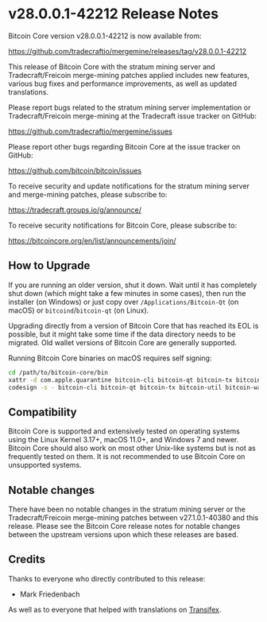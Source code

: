 v28.0.0.1-42212 Release Notes
=============================

Bitcoin Core version v28.0.0.1-42212 is now available from:

  https://github.com/tradecraftio/mergemine/releases/tag/v28.0.0.1-42212

This release of Bitcoin Core with the stratum mining server and Tradecraft/Freicoin merge-mining patches applied includes new features, various bug fixes and performance improvements, as well as updated translations.

Please report bugs related to the stratum mining server implementation or Tradecraft/Freicoin merge-mining at the Tradecraft issue tracker on GitHub:

  https://github.com/tradecraftio/mergemine/issues

Please report other bugs regarding Bitcoin Core at the issue tracker on GitHub:

  https://github.com/bitcoin/bitcoin/issues

To receive security and update notifications for the stratum mining server and merge-mining patches, please subscribe to:

  https://tradecraft.groups.io/g/announce/

To receive security notifications for Bitcoin Core, please subscribe to:

  https://bitcoincore.org/en/list/announcements/join/

How to Upgrade
--------------

If you are running an older version, shut it down.  Wait until it has completely shut down (which might take a few minutes in some cases), then run the installer (on Windows) or just copy over `/Applications/Bitcoin-Qt` (on macOS) or `bitcoind`/`bitcoin-qt` (on Linux).

Upgrading directly from a version of Bitcoin Core that has reached its EOL is possible, but it might take some time if the data directory needs to be migrated.  Old wallet versions of Bitcoin Core are generally supported.

Running Bitcoin Core binaries on macOS requires self signing:

```zsh
cd /path/to/bitcoin-core/bin
xattr -d com.apple.quarantine bitcoin-cli bitcoin-qt bitcoin-tx bitcoin-util bitcoin-wallet bitcoind test_bitcoin
codesign -s - bitcoin-cli bitcoin-qt bitcoin-tx bitcoin-util bitcoin-wallet bitcoind test_bitcoin
```

Compatibility
-------------

Bitcoin Core is supported and extensively tested on operating systems using the Linux Kernel 3.17+, macOS 11.0+, and Windows 7 and newer.  Bitcoin Core should also work on most other Unix-like systems but is not as frequently tested on them.  It is not recommended to use Bitcoin Core on unsupported systems.

Notable changes
---------------

There have been no notable changes in the stratum mining server or the Tradecraft/Freicoin merge-mining patches between v27.1.0.1-40380 and this release.  Please see the Bitcoin Core release notes for notable changes between the upstream versions upon which these releases are based.

Credits
-------

Thanks to everyone who directly contributed to this release:

- Mark Friedenbach

As well as to everyone that helped with translations on [Transifex](https://www.transifex.com/tradecraft/freicoin-1/).
